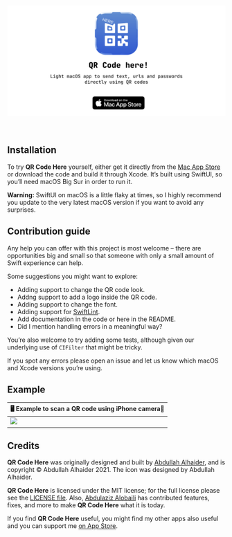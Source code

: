 <div align="center">
	<a href="https://apps.apple.com/sa/app/qr-code-here/id1577042983?mt=12">
		<img src="Assets/GitHub-Header-Image.png">
	</a>
	<br>
	<br>
	<br>
</div>


## Installation

To try **QR Code Here** yourself, either get it directly from the [Mac App Store](https://apps.apple.com/sa/app/qr-code-here/id1577042983?mt=12) or download the code and build it through Xcode. It’s built using SwiftUI, so you’ll need macOS Big Sur in order to run it. 

**Warning:** SwiftUI on macOS is a little flaky at times, so I highly recommend you update to the very latest macOS version if you want to avoid any surprises.



## Contribution guide

Any help you can offer with this project is most welcome – there are opportunities big and small so that someone with only a small amount of Swift experience can help.

Some suggestions you might want to explore:

- Adding support to change the QR code look.
- Addng support to add a logo inside the QR code.
- Adding support to change the font.
- Adding support for [SwiftLint](https://github.com/realm/SwiftLint).
- Add documentation in the code or here in the README.
- Did I mention handling errors in a meaningful way?

You’re also welcome to try adding some tests, although given our underlying use of `CIFilter` that might be tricky.

If you spot any errors please open an issue and let us know which macOS and Xcode versions you’re using.



## Example

| 🖥 Example to scan a QR code using iPhone camera📱 |
| --- |
| ![](Assets/image.png) |



## Credits

**QR Code Here** was originally designed and built by [Abdullah Alhaider](https://github.com/cs4alhaider), and is copyright © Abdullah Alhaider 2021. The icon was designed by Abdullah Alhaider.

**QR Code Here** is licensed under the MIT license; for the full license please see the [LICENSE file](LICENSE). Also, [Abdulaziz Alobaili](https://twitter.com/alobaili) has contributed features, fixes, and more to make **QR Code Here** what it is today. 


If you find **QR Code Here** useful, you might find my other apps also useful and you can support me [on App Store](https://apps.apple.com/us/developer/abdullah-alhaider/id1332762194).



